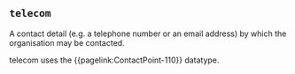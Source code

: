 ## `telecom`


A contact detail (e.g. a telephone number or an email address) by which the organisation may be contacted. 

telecom uses the {{pagelink:ContactPoint-110}} datatype.
